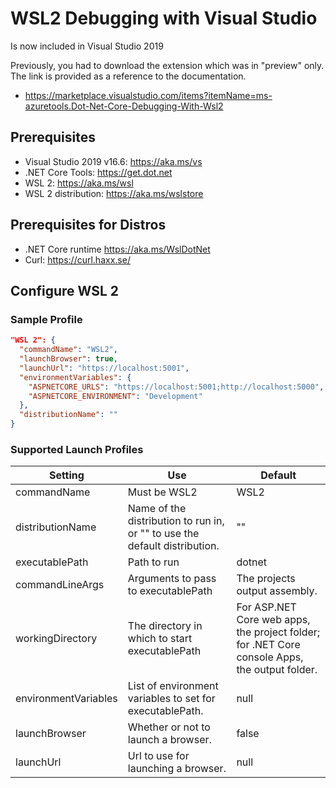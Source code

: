 
# WSL2 Debugging with Visual Studio
Is now included in Visual Studio 2019

Previously, you had to download the extension which was in "preview" only. The link is provided as a reference to the documentation.
* https://marketplace.visualstudio.com/items?itemName=ms-azuretools.Dot-Net-Core-Debugging-With-Wsl2


## Prerequisites
* Visual Studio 2019 v16.6: https://aka.ms/vs
* .NET Core Tools: https://get.dot.net
* WSL 2: https://aka.ms/wsl
* WSL 2 distribution: https://aka.ms/wslstore

## Prerequisites for Distros
* .NET Core runtime https://aka.ms/WslDotNet
* Curl: https://curl.haxx.se/

## Configure WSL 2

### Sample Profile
```json
"WSL 2": {
  "commandName": "WSL2",
  "launchBrowser": true,
  "launchUrl": "https://localhost:5001",
  "environmentVariables": {
    "ASPNETCORE_URLS": "https://localhost:5001;http://localhost:5000",
    "ASPNETCORE_ENVIRONMENT": "Development"
  },
  "distributionName": ""
}
```

### Supported Launch Profiles
| Setting | Use | Default |
|---------|-----|---------|
| commandName | Must be WSL2 | WSL2
| distributionName | Name of the distribution to run in, or "" to use the default distribution. | ""
| executablePath | Path to run | dotnet
| commandLineArgs | Arguments to pass to executablePath | The projects output assembly.
| workingDirectory | The directory in which to start executablePath | For ASP.NET Core web apps, the project folder; for .NET Core console Apps, the output folder.
| environmentVariables | List of environment variables to set for executablePath. | null
| launchBrowser | Whether or not to launch a browser. | false
| launchUrl | Url to use for launching a browser. | null
